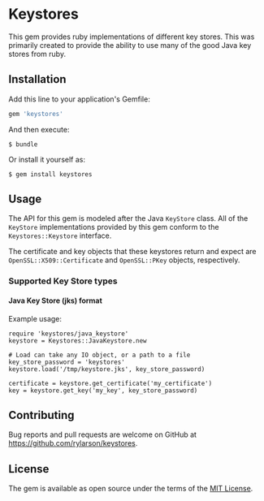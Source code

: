 # Keystores

This gem provides ruby implementations of different key stores. This was primarily created to provide the ability
to use many of the good Java key stores from ruby.

## Installation

Add this line to your application's Gemfile:

```ruby
gem 'keystores'
```

And then execute:

    $ bundle

Or install it yourself as:

    $ gem install keystores

## Usage

The API for this gem is modeled after the Java `KeyStore` class. All of the `KeyStore` implementations provided by this
gem conform to the `Keystores::Keystore` interface.

The certificate and key objects that these keystores return and expect are `OpenSSL::X509::Certificate` and
`OpenSSL::PKey` objects, respectively.

### Supported Key Store types

#### Java Key Store (jks) format

Example usage:

```
require 'keystores/java_keystore'
keystore = Keystores::JavaKeystore.new

# Load can take any IO object, or a path to a file
key_store_password = 'keystores'
keystore.load('/tmp/keystore.jks', key_store_password)

certificate = keystore.get_certificate('my_certificate')
key = keystore.get_key('my_key', key_store_password)
```


## Contributing

Bug reports and pull requests are welcome on GitHub at https://github.com/rylarson/keystores.


## License

The gem is available as open source under the terms of the [MIT License](http://opensource.org/licenses/MIT).


